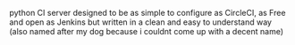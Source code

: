 python CI server designed to be as simple to configure as CircleCI, as Free and open as Jenkins but written in a clean and easy to understand way (also named after my dog because i couldnt come up with a decent name)

